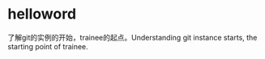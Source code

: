 # helloword
了解git的实例的开始，trainee的起点。Understanding git instance starts, the starting point of trainee.
